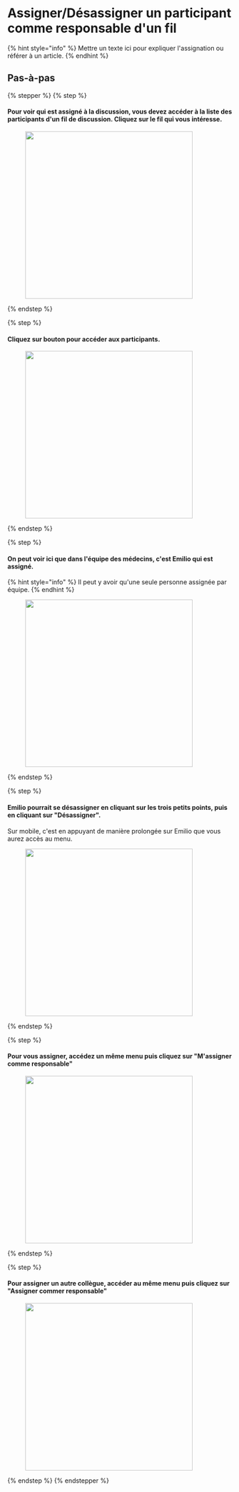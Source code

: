 # Assigner/Désassigner un participant comme responsable d'un fil

{% hint style="info" %}
Mettre un texte ici pour expliquer l'assignation ou référer à un article.
{% endhint %}

## Pas-à-pas

{% stepper %}
{% step %}
#### Pour voir qui est assigné à la discussion, vous devez accéder à la liste des participants d'un fil de discussion. Cliquez sur le fil qui vous intéresse.

<div align="left"><figure><img src="../../.gitbook/assets/Assigner_Désassigner un participant comme responsable dun fil - Step 1.jpeg" alt="" width="375"><figcaption></figcaption></figure></div>
{% endstep %}

{% step %}
#### Cliquez sur bouton pour accéder aux participants.

<div align="left"><figure><img src="../../.gitbook/assets/Assigner_Désassigner un participant comme responsable dun fil - Step 2.jpeg" alt="" width="375"><figcaption></figcaption></figure></div>
{% endstep %}

{% step %}
#### On peut voir ici que dans l'équipe des médecins, c'est Emilio qui est assigné.

{% hint style="info" %}
Il peut y avoir qu'une seule personne assignée par équipe.
{% endhint %}

<div align="left"><figure><img src="../../.gitbook/assets/Assigner_Désassigner un participant comme responsable dun fil - Step 3.jpeg" alt="" width="375"><figcaption></figcaption></figure></div>
{% endstep %}

{% step %}
#### Emilio pourrait se désassigner en cliquant sur les trois petits points, puis en cliquant sur "Désassigner".

Sur mobile, c'est en appuyant de manière prolongée sur Emilio que vous aurez accès au menu.

<div align="left"><figure><img src="../../.gitbook/assets/Assigner_Désassigner un participant comme responsable dun fil - Step 5.jpeg" alt="" width="375"><figcaption></figcaption></figure></div>
{% endstep %}

{% step %}
#### Pour vous assigner, accédez un même menu puis cliquez sur "M'assigner comme responsable"

<div align="left"><figure><img src="../../.gitbook/assets/Assigner_Désassigner un participant comme responsable dun fil - Step 6.jpeg" alt="" width="375"><figcaption></figcaption></figure></div>
{% endstep %}

{% step %}
#### Pour assigner un autre collègue, accéder au même menu puis cliquez sur "Assigner commer responsable"

<div align="left"><figure><img src="../../.gitbook/assets/Assigner_Désassigner un participant comme responsable dun fil - Step 8.jpeg" alt="" width="375"><figcaption></figcaption></figure></div>
{% endstep %}
{% endstepper %}
